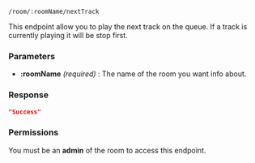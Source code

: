 	/room/:roomName/nextTrack

This endpoint allow you to play the next track on the queue. If a track is currently playing it will be stop first.

### Parameters ###
* **:roomName** *(required)* : The name of the room you want info about.

### Response ###
```json
"Success"
```

### Permissions ###
You must be an **admin** of the room to access this endpoint.